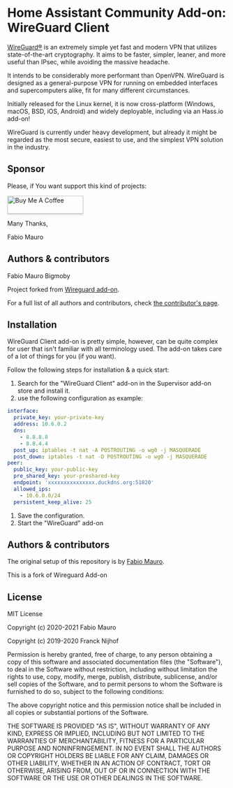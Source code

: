 # Home Assistant Community Add-on: WireGuard Client

[WireGuard®][wireguard] is an extremely simple yet fast and modern VPN that
utilizes state-of-the-art cryptography. It aims to be faster, simpler, leaner,
and more useful than IPsec, while avoiding the massive headache.

It intends to be considerably more performant than OpenVPN. WireGuard is
designed as a general-purpose VPN for running on embedded interfaces and
supercomputers alike, fit for many different circumstances.

Initially released for the Linux kernel, it is now cross-platform (Windows,
macOS, BSD, iOS, Android) and widely deployable,
including via an Hass.io add-on!

WireGuard is currently under heavy development, but already it might be
regarded as the most secure, easiest to use, and the simplest VPN solution
in the industry.

## Sponsor

Please, if You want support this kind of projects:

<a href="https://www.buymeacoffee.com/bigmoby" target="_blank"><img src="https://www.buymeacoffee.com/assets/img/custom_images/orange_img.png" alt="Buy Me A Coffee" style="height: 41px !important;width: 174px !important;box-shadow: 0px 3px 2px 0px rgba(190, 190, 190, 0.5) !important;-webkit-box-shadow: 0px 3px 2px 0px rgba(190, 190, 190, 0.5) !important;" ></a>

Many Thanks,

Fabio Mauro

## Authors & contributors

Fabio Mauro Bigmoby

Project forked from [Wireguard add-on][original_project].

For a full list of all authors and contributors,
check [the contributor's page][contributors].

## Installation

WireGuard Client add-on is pretty simple, however, can be quite complex for user that isn't
familiar with all terminology used. The add-on takes care of a lot of things
for you (if you want).

Follow the following steps for installation & a quick start:

1. Search for the "WireGuard Client" add-on in the Supervisor add-on store
   and install it.
1. use the following configuration as example: 

```yaml
interface:
  private_key: your-private-key
  address: 10.6.0.2
  dns:
    - 8.8.8.8
    - 8.8.4.4
  post_up: iptables -t nat -A POSTROUTING -o wg0 -j MASQUERADE
  post_down: iptables -t nat -D POSTROUTING -o wg0 -j MASQUERADE
peer:
  public_key: your-public-key
  pre_shared_key: your-preshared-key
  endpoint: 'xxxxxxxxxxxxxxx.duckdns.org:51820'
  allowed_ips:
    - 10.6.0.0/24
  persistent_keep_alive: 25
```

1. Save the configuration.
1. Start the "WireGuard" add-on

## Authors & contributors

The original setup of this repository is by [Fabio Mauro][bigmoby].

This is a fork of Wireguard Add-on 

## License

MIT License

Copyright (c) 2020-2021 Fabio Mauro

Copyright (c) 2019-2020 Franck Nijhof

Permission is hereby granted, free of charge, to any person obtaining a copy
of this software and associated documentation files (the "Software"), to deal
in the Software without restriction, including without limitation the rights
to use, copy, modify, merge, publish, distribute, sublicense, and/or sell
copies of the Software, and to permit persons to whom the Software is
furnished to do so, subject to the following conditions:

The above copyright notice and this permission notice shall be included in all
copies or substantial portions of the Software.

THE SOFTWARE IS PROVIDED "AS IS", WITHOUT WARRANTY OF ANY KIND, EXPRESS OR
IMPLIED, INCLUDING BUT NOT LIMITED TO THE WARRANTIES OF MERCHANTABILITY,
FITNESS FOR A PARTICULAR PURPOSE AND NONINFRINGEMENT. IN NO EVENT SHALL THE
AUTHORS OR COPYRIGHT HOLDERS BE LIABLE FOR ANY CLAIM, DAMAGES OR OTHER
LIABILITY, WHETHER IN AN ACTION OF CONTRACT, TORT OR OTHERWISE, ARISING FROM,
OUT OF OR IN CONNECTION WITH THE SOFTWARE OR THE USE OR OTHER DEALINGS IN THE
SOFTWARE.

[bigmoby]: https://github.com/bigmoby
[wireguard]: https://www.wireguard.com
[original_project]: https://github.com/hassio-addons/addon-wireguard
[contributors]: https://github.com/bigmoby/addon-wireguard-client/graphs/contributors
